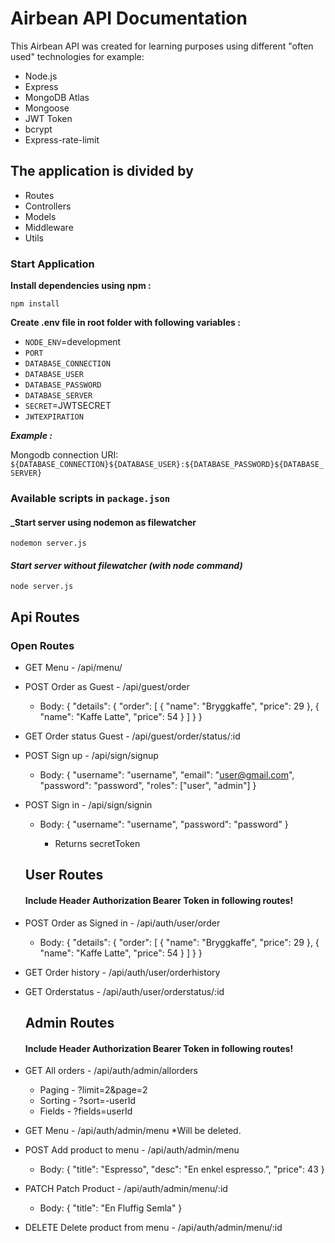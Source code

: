 # Airbean API Documentation

This Airbean API was created for learning purposes using different "often used" technologies for example:

- Node.js
- Express
- MongoDB Atlas
- Mongoose
- JWT Token
- bcrypt
- Express-rate-limit

## The application is divided by

- Routes
- Controllers
- Models
- Middleware
- Utils

### Start Application

**Install dependencies using npm :**

`npm install`

**Create .env file in root folder with following variables :**

- `NODE_ENV`=development
- `PORT`
- `DATABASE_CONNECTION`
- `DATABASE_USER`
- `DATABASE_PASSWORD`
- `DATABASE_SERVER`
- `SECRET`=JWTSECRET
- `JWTEXPIRATION`

**_Example :_**

Mongodb connection URI:
`${DATABASE_CONNECTION}${DATABASE_USER}:${DATABASE_PASSWORD}${DATABASE_SERVER}`

### Available scripts in `package.json`

#### \_Start server using nodemon as filewatcher

`nodemon server.js`

#### _Start server without filewatcher (with node command)_

`node server.js`

## Api Routes

### Open Routes

- GET Menu - /api/menu/

- POST Order as Guest - /api/guest/order

  - Body:
    {
    "details": {
    "order": [
    {
    "name": "Bryggkaffe",
    "price": 29
    },
    {
    "name": "Kaffe Latte",
    "price": 54
    }
    ]
    }
    }

- GET Order status Guest - /api/guest/order/status/:id

- POST Sign up - /api/sign/signup

  - Body:
    {
    "username": "username",
    "email": "user@gmail.com",
    "password": "password",
    "roles": ["user", "admin"]
    }

- POST Sign in - /api/sign/signin

  - Body:
    {
    "username": "username",
    "password": "password"
    }

    - Returns secretToken

  ## User Routes

  #### Include Header Authorization Bearer Token in following routes!

- POST Order as Signed in - /api/auth/user/order

  - Body:
    {
    "details": {
    "order": [
    {
    "name": "Bryggkaffe",
    "price": 29
    },
    {
    "name": "Kaffe Latte",
    "price": 54
    }
    ]
    }
    }

- GET Order history - /api/auth/user/orderhistory

- GET Orderstatus - /api/auth/user/orderstatus/:id

  ## Admin Routes

  #### Include Header Authorization Bearer Token in following routes!

- GET All orders - /api/auth/admin/allorders

  - Paging - ?limit=2&page=2
  - Sorting - ?sort=-userId
  - Fields - ?fields=userId

- GET Menu - /api/auth/admin/menu \*Will be deleted.

- POST Add product to menu - /api/auth/admin/menu

  - Body:
    {
    "title": "Espresso",
    "desc": "En enkel espresso.",
    "price": 43
    }

- PATCH Patch Product - /api/auth/admin/menu/:id

  - Body:
    {
    "title": "En Fluffig Semla"
    }

- DELETE Delete product from menu - /api/auth/admin/menu/:id
